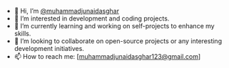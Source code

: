 
- 👋 Hi, I’m [@muhammadjunaidasghar](https://github.com/muhammadjunaidasghar)
- 👀 I’m interested in development and coding projects.
- 🌱 I’m currently learning and working on self-projects to enhance my skills.
- 💞️ I’m looking to collaborate on open-source projects or any interesting development initiatives.
- 📫 How to reach me: [muhammadjunaidasghar123@gmail.com]
<!---
muhammadjunaidasghar/muhammadjunaidasghar is a ✨ special ✨ repository because its `README.md` (this file) appears on your GitHub profile.
You can click the Preview link to take a look at your changes.
--->
